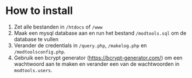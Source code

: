 # How to install

1. Zet alle bestanden in `/htdocs` of `/www`
2. Maak een mysql database aan en run het bestand `/modtools.sql` om de database te vullen
3. Verander de credentials in `/query.php`, `/makelog.php` en `/modtoolsconfig.php`.
4. Gebruik een bcrypt generator (https://bcrypt-generator.com/) om een wachtwoord aan te maken en verander een van de wachtwoorden in `modtools.users`.